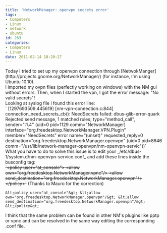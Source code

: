 ```yaml
---
title: 'NetworkManager: openvpn secrets error'
tags:
- Computers
- Linux
- network
- ubuntu
id: 263
categories:
- Computers
- Linux
date: 2011-02-14 18:20:27
---
```


<div>Today I tried to set up my openvpn connection through [NetwokManger](http://projects.gnome.org/NetworkManager/) (for instance, I'm using Ubuntu 10.10).</div>
<div>I imported my ovpn files (perfectly working on windows) with the NM gui without errors. Then, when I started the vpn, I got the error message: "No valid secrets"!</div>
<!--more-->
<div>Looking at syslog file i found this error line:</div>
` [1297693509.445619] [nm-vpn-connection.c:844] connection_need_secrets_cb(): NeedSecrets failed: dbus-glib-error-quark Rejected send message, 1 matched rules; type="method_call", sender=":1.4" (uid=0 pid=1129 comm="NetworkManager) interface="org.freedesktop.NetworkManager.VPN.Plugin" member="NeedSecrets" error name="(unset)" requested_reply=0 destination="org.freedesktop.NetworkManager.openvpn" (uid=0 pid=8646 comm="/usr/lib/network-manager-openvpn/nm-openvpn-servic"))`
<div>What you have to do to solve this issue is to edit your _/etc/dbus-1/system.d/nm-openvpn-service.conf_ and add these lines inside the busconfig tag:</div>
<div><del>`&lt;policy user="at_console"&gt; &lt;allow own="org.freedesktop.NetworkManager.vpnc"/&gt; &lt;allow send_destination="org.freedesktop.NetworkManager.openvpn"/&gt; &lt;/policy&gt;`</del> (Thanks to Mauro for the correction)</div>
<div>

`&lt;policy user="at_console"&gt; &lt;allow own="org.freedesktop.NetworkManager.openvpn"/&gt; &lt;allow send_destination="org.freedesktop.NetworkManager.openvpn"/&gt; &lt;/policy&gt;`

</div>
<div>I think that the same problem can be found in other NM's plugins like pptp or vpnc and can be resolved in the same way editing the corresponding .conf file.</div>
